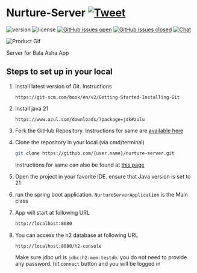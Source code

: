 # Nurture-Server [![Tweet](https://img.shields.io/twitter/url/http/shields.io.svg?style=social&logo=twitter)](https://twitter.com/intent/tweet?url=https%3A%2F%2Fcreativetimofficial.github.io%2Flight-bootstrap-dashboard-react&text=Light%20Bootstrap%20Dashboard%20React%20-%20Free%20Bootstrap%20Admin%20Template&original_referer=https%3A%2F%2Fdemos.creative-tim.com%2Flight-bootstrap-dashboard-react%2F&via=creativetim&hashtags=react%2Cbootstrap%2Creact-bootstrap%2Ccreativetim%2Ccreative-tim)

![version](https://img.shields.io/badge/version-2.0.1-blue.svg) ![license](https://img.shields.io/badge/license-MIT-blue.svg) [![GitHub issues open](https://img.shields.io/github/issues/creativetimofficial/light-bootstrap-dashboard-react.svg?maxAge=2592000)]() [![GitHub issues closed](https://img.shields.io/github/issues-closed-raw/creativetimofficial/light-bootstrap-dashboard-react.svg?maxAge=2592000)]() [![Chat](https://img.shields.io/badge/chat-on%20discord-7289da.svg)](https://discord.gg/E4aHAQy)

![Product Gif](https://raw.githubusercontent.com/creativetimofficial/public-assets/master/light-bootstrap-dashboard-react/light-bootstrap-dashboard-react.gif)

Server for Bala Asha App

## Steps to set up in your local

1. Install latest version of Git. Instructions
   ```
   https://git-scm.com/book/en/v2/Getting-Started-Installing-Git
   ```

2. Install java 21
   ```curl
   https://www.azul.com/downloads/?package=jdk#zulu
   ```

3. Fork the GitHub Repository. Instructions for same are [available here](https://docs.github.com/en/get-started/quickstart/fork-a-repo)

4. Clone the repository in your local (via cmd/terminal)
   ```bash
   git clone https://github.com/{user.name}/nurture-server.git
   ```
   Instructions for same can also be found at [this page](https://docs.github.com/en/repositories/creating-and-managing-repositories/cloning-a-repository)
5. Open the project in your favorite IDE. ensure that Java version is set to 21

6. run the spring boot application. `NurtureServerApplication` is the Main class

7. App will start at following URL
   ```bash
   http://localhost:8080
   ```
8. You can access the h2 database at following URL
   ```bash
   http://localhost:8080/h2-console
   ```
   Make sure jdbc url is `jdbc:h2:mem:testdb`. you do not need to provide any password. hit `connect` button and you will be logged in